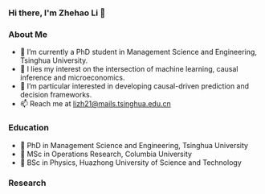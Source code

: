 ### Hi there, I'm Zhehao Li 👋

<!--
**Zhehao97/Zhehao97** is a ✨ _special_ ✨ repository because its `README.md` (this file) appears on your GitHub profile.

Here are some ideas to get you started:
-->

### About Me
- 🔭 I’m currently a PhD student in Management Science and Engineering, Tsinghua University.
- 🌱 I lies my interest on the intersection of machine learning, causal inference and microeconomics. 
- 🤔 I’m particular interested in developing causal-driven prediction and decision frameworks.
- 📫 Reach me at lizh21@mails.tsinghua.edu.cn

### Education
- 🏫 PhD in Management Science and Engineering, Tsinghua University
- 🏫 MSc in Operations Research, Columbia University
- 🏫 BSc in Physics, Huazhong University of Science and Technology

### Research
